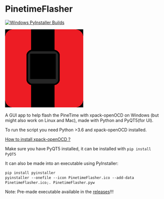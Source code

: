 # PinetimeFlasher
[![Windows PyInstaller Builds](https://github.com/pfeerick/PinetimeFlasher/actions/workflows/pyinstaller-windows.yml/badge.svg?branch=dev)](https://github.com/pfeerick/PinetimeFlasher/actions/workflows/pyinstaller-windows.yml)

![PinetimeFlasher](/PinetimeFlasher.png "PinetimeFlasher")

A GUI app to help flash the PineTime with xpack-openOCD on Windows (but might also work on Linux and Mac), made with Python and PyQT5(for UI).

To run the script you need Python >3.6 and xpack-openOCD installed.

[How to install xpack-openOCD ?](https://xpack.github.io/openocd/install/#manual-install)

Make sure you have PyQT5 installed, it can be installed with
`pip install PyQT5`

It can also be made into an executable using PyInstaller:
```
pip install pyinstaller
pyinstaller --onefile --icon PinetimeFlasher.ico --add-data PinetimeFlasher.ico;. PinetimeFlasher.pyw
```

Note: Pre-made executable available in the [releases](https://github.com/ZephyrLabs/PinetimeFlasher/releases)!!!
